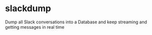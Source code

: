 # slackdump

Dump all Slack conversations into a Database and keep streaming and getting messages in real time
